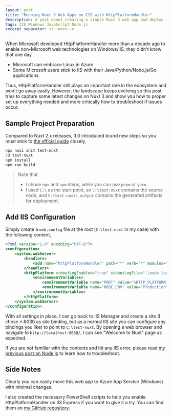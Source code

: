```yaml
---
layout: post
title: "Running Nuxt 3 Web Apps on IIS with HttpPlatformHandler"
description: A post about creating a simple Nuxt 3 web app and deploy it on IIS with HttpPlatformHandler
tags: IIS Windows JavaScript Node.js
excerpt_separator: <!--more-->
---
```


When Microsoft developed HttpPlatformHandler more than a decade ago to enable non-Microsoft web technologies on Windows/IIS, they didn't know that one day

* Microsoft can embrace Linux in Azure
* Some Microsoft users stick to IIS with their Java/Python/Node.js/Go applications.

Thus, HttpPlatformHandler still plays an important role in the ecosystem and won't go away easily. However, the landscape keeps evolving so this post tries to capture some latest changes on Nuxt 3 and show you how to proper set up everything needed and more critically how to troubleshoot if issues occur.
<!--more-->

## Sample Project Preparation

Compared to Nuxt 2.x releases, 3.0 introduced brand new steps so you must stick to [the official guide](https://nuxt.com/docs/getting-started/installation#new-project) closely,

``` bash
npx nuxi init test-nuxt
cd test-nuxt
npm install
npm run build
```

> Note that
> * I chose `npx` and `npm` steps, while you can use `pnpm` or `yarn`.
> * I used `C:\` as the start point, so `C:\test-nuxt` contains the source code, and `C:\test-nuxt\.output` contains the generated artifacts for deployment.

## Add IIS Configuration

Simply create a `web.config` file at the root (`C:\test-nuxt` in my case) with the following content,

``` xml
<?xml version="1.0" encoding="UTF-8"?>
<configuration>
    <system.webServer>
        <handlers>
            <add name="httpPlatformHandler" path="*" verb="*" modules="httpPlatformHandler" resourceType="Unspecified" requireAccess="Script" />
        </handlers>
        <httpPlatform stdoutLogEnabled="true" stdoutLogFile=".\node.log" startupTimeLimit="20" processPath="C:\Users\<user name>\AppData\Roaming\nvm\v16.13.2\node.exe" arguments=".output\server\index.mjs">
            <environmentVariables>
                <environmentVariable name="PORT" value="%HTTP_PLATFORM_PORT%" />
                <environmentVariable name="NODE_ENV" value="Production" />
            </environmentVariables>
        </httpPlatform>
    </system.webServer>
</configuration>
```

With all settings in place, I can go back to IIS Manager and create a site (I chose *:8030 as site binding, but as a normal IIS site you can configure any bindings you like) to point to `C:\test-nuxt`. By opening a web browser and navigate to `http://localhost:8030/`, I can see "Welcome to Nuxt" page as expected.

If you are not familiar with the contents and hit any IIS error, please read [my previous post on Node.js](2022-6-11-running-nodejs-web-apps-on-iis-with-httpplatformhandler.md ) to learn how to troubleshoot.

## Side Notes

Clearly you can easily move this web app to Azure App Service (Windows) with minimal changes.

I also created the necessary PowerShell scripts to help you enable HttpPlatformHandler on IIS Express if you want to give it a try. You can find them on [my GitHub repository](https://github.com/lextm/iisexpress-httpplatformhandler).
